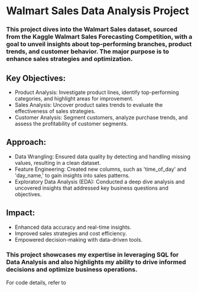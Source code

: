 # Walmart Sales Data Analysis Project

### This project dives into the Walmart Sales dataset, sourced from the Kaggle Walmart Sales Forecasting Competition, with a goal to unveil insights about top-performing branches, product trends, and customer behavior. The major purpose is to enhance sales strategies and optimization.

## Key Objectives:
* Product Analysis: Investigate product lines, identify top-performing categories, and highlight areas for improvement.
* Sales Analysis: Uncover product sales trends to evaluate the effectiveness of sales strategies.
* Customer Analysis: Segment customers, analyze purchase trends, and assess the profitability of customer segments.

## Approach:
* Data Wrangling: Ensured data quality by detecting and handling missing values, resulting in a clean dataset.
* Feature Engineering: Created new columns, such as 'time_of_day' and 'day_name,' to gain insights into sales patterns.
* Exploratory Data Analysis (EDA): Conducted a deep dive analysis and uncovered insights that addressed key business questions and objectives.

## Impact:
* Enhanced data accuracy and real-time insights.
* Improved sales strategies and cost efficiency.
* Empowered decision-making with data-driven tools.

### This project showcases my expertise in leveraging SQL for Data Analysis and also highlights my ability to drive informed decisions and optimize business operations.

For code details, refer to 

